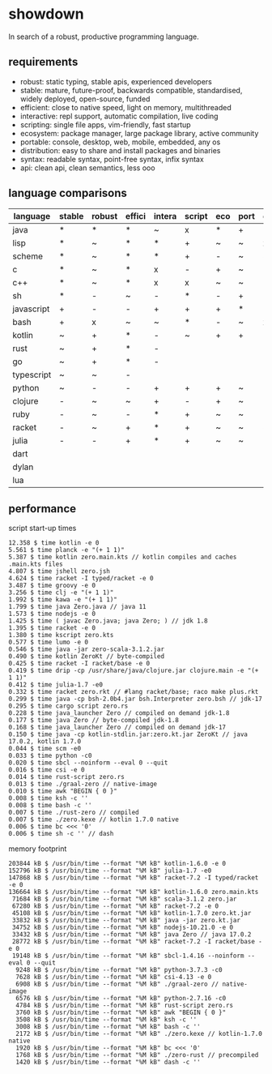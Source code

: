 # showdown

In search of a robust, productive programming language.

## requirements

- robust: static typing, stable apis, experienced developers
- stable: mature, future-proof, backwards compatible, standardised, widely deployed, open-source, funded
- efficient: close to native speed, light on memory, multithreaded
- interactive: repl support, automatic compilation, live coding
- scripting: single file apps, vim-friendly, fast startup
- ecosystem: package manager, large package library, active community
- portable: console, desktop, web, mobile, embedded, any os
- distribution: easy to share and install packages and binaries
- syntax: readable syntax, point-free syntax, infix syntax
- api: clean api, clean semantics, less ooo

## language comparisons

| language     | stable | robust | effici | intera | script | eco    | port   | dist   | syntax | api 
|--------------|--------|--------|--------|--------|--------|--------|--------|--------|--------|--------
| java         | *      | *      | *      | ~      | x      | *      | +      | -      | ~      | -      
| lisp         | *      | ~      | *      | *      | +      | ~      | ~      | x      | -      | +      
| scheme       | *      | ~      | *      | *      | +      | -      | ~      | ~      | -      | ~      
| c            | *      | ~      | *      | x      | -      | +      | ~      | -      | ~      | -      
| c++          | *      | ~      | *      | x      | x      | ~      | ~      | -      | ~      | ~      
| sh           | *      | -      | ~      | -      | *      | -      | +      | -      | -      | -      
| javascript   | +      | -      | -      | +      | +      | +      | *      | +      | -      | -      
| bash         | +      | x      | ~      | ~      | *      | -      | ~      | x      | -      | -      
| kotlin       | ~      | +      | *      | -      | ~      | +      | +      | -      | +      | ~      
| rust         | ~      | +      | *      | -      |        |        |        | *      |        |
| go           | ~      | +      | *      | -      |        |        |        |        |        |
| typescript   | ~      | ~      | -      |        |        |        |        |        |        |
| python       | ~      | -      | -      | +      | +      | +      | ~      | +      | ~      | +      
| clojure      | -      | ~      | ~      | +      | -      | +      | ~      |        | ~      | ~      
| ruby         | -      | ~      | -      | *      | +      | ~      | ~      | +      | ~      |
| racket       | -      | ~      | +      | *      | +      | ~      | ~      | ~      | -      | *      
| julia        | -      | -      | +      | *      | +      | ~      | ~      | *      | +      | ~      
| dart
| dylan
| lua

## performance

script start-up times

    12.358 $ time kotlin -e 0
    5.561 $ time planck -e "(+ 1 1)"
    5.387 $ time kotlin zero.main.kts // kotlin compiles and caches .main.kts files
    4.807 $ time jshell zero.jsh
    4.624 $ time racket -I typed/racket -e 0
    3.487 $ time groovy -e 0
    3.256 $ time clj -e "(+ 1 1)"
    1.992 $ time kawa -e "(+ 1 1)"
    1.799 $ time java Zero.java // java 11
    1.573 $ time nodejs -e 0
    1.425 $ time ( javac Zero.java; java Zero; ) // jdk 1.8
    1.395 $ time racket -e 0
    1.380 $ time kscript zero.kts
    0.577 $ time lumo -e 0
    0.546 $ time java -jar zero-scala-3.1.2.jar
    0.490 $ time kotlin ZeroKt // byte-compiled
    0.425 $ time racket -I racket/base -e 0
    0.419 $ time drip -cp /usr/share/java/clojure.jar clojure.main -e "(+ 1 1)"
    0.412 $ time julia-1.7 -e0
    0.332 $ time racket zero.rkt // #lang racket/base; raco make plus.rkt
    0.299 $ time java -cp bsh-2.0b4.jar bsh.Interpreter zero.bsh // jdk-17
    0.295 $ time cargo script zero.rs
    0.228 $ time java_launcher Zero // compiled on demand jdk-1.8
    0.177 $ time java Zero // byte-compiled jdk-1.8
    0.168 $ time java_launcher Zero // compiled on demand jdk-17
    0.150 $ time java -cp kotlin-stdlin.jar:zero.kt.jar ZeroKt // java 17.0.2, kotlin 1.7.0
    0.044 $ time scm -e0
    0.033 $ time python -c0
    0.020 $ time sbcl --noinform --eval 0 --quit
    0.016 $ time csi -e 0
    0.014 $ time rust-script zero.rs
    0.013 $ time ./graal-zero // native-image
    0.010 $ time awk "BEGIN { 0 }"
    0.008 $ time ksh -c ''
    0.008 $ time bash -c ''
    0.007 $ time ./rust-zero // compiled
    0.007 $ time ./zero.kexe // kotlin 1.7.0 native
    0.006 $ time bc <<< '0'
    0.006 $ time sh -c '' // dash

memory footprint

    203844 kB $ /usr/bin/time --format "%M kB" kotlin-1.6.0 -e 0
    152796 kB $ /usr/bin/time --format "%M kB" julia-1.7 -e0
    147868 kB $ /usr/bin/time --format "%M kB" racket-7.2 -I typed/racket -e 0
    136664 kB $ /usr/bin/time --format "%M kB" kotlin-1.6.0 zero.main.kts
     71684 kB $ /usr/bin/time --format "%M kB" scala-3.1.2 zero.jar
     67280 kB $ /usr/bin/time --format "%M kB" racket-7.2 -e 0
     45108 kB $ /usr/bin/time --format "%M kB" kotlin-1.7.0 zero.kt.jar
     33832 kB $ /usr/bin/time --format "%M kB" java -jar zero.kt.jar
     34752 kB $ /usr/bin/time --format "%M kB" nodejs-10.21.0 -e 0
     33432 kB $ /usr/bin/time --format "%M kB" java Zero // java 17.0.2 
     28772 kB $ /usr/bin/time --format "%M kB" racket-7.2 -I racket/base -e 0
     19148 kB $ /usr/bin/time --format "%M kB" sbcl-1.4.16 --noinform --eval 0 --quit
      9248 kB $ /usr/bin/time --format "%M kB" python-3.7.3 -c0
      7628 kB $ /usr/bin/time --format "%M kB" csi-4.13 -e 0
      6908 kB $ /usr/bin/time --format "%M kB" ./graal-zero // native-image
      6576 kB $ /usr/bin/time --format "%M kB" python-2.7.16 -c0
      4784 kB $ /usr/bin/time --format "%M kB" rust-script zero.rs
      3760 kB $ /usr/bin/time --format "%M kB" awk "BEGIN { 0 }"
      3508 kB $ /usr/bin/time --format "%M kB" ksh -c ''
      3008 kB $ /usr/bin/time --format "%M kB" bash -c ''
      2172 kB $ /usr/bin/time --format "%M kB" ./zero.kexe // kotlin-1.7.0 native
      1920 kB $ /usr/bin/time --format "%M kB" bc <<< '0'
      1768 kB $ /usr/bin/time --format "%M kB" ./zero-rust // precompiled
      1420 kB $ /usr/bin/time --format "%M kB" dash -c ''

